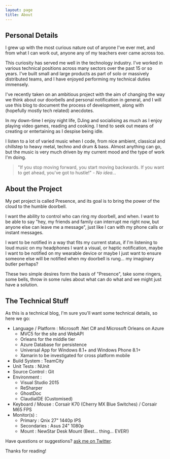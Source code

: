 ```yaml
---
layout: page
title: About
---
```


## Personal Details

  I grew up with the most curious nature out of anyone I've ever met, and from what I can work out, anyone any of my teachers ever came across too.
  
  This curiosity has served me well in the technology industry. I've worked in various technical positions across many sectors over the past 15 or so years. I've built small and large products as part of solo or massively distributed teams, and I have enjoyed performing my technical duties immensely.   

  I've recently taken on an ambitious project with the aim of changing the way we think about our doorbells and personal notification in general, and I will use this blog to document the process of development, along with (hopefully mostly tech related) anecdotes.  
  
  In my down-time I enjoy night life, DJing and socialising as much as I enjoy playing video games, reading and cooking. I tend to seek out means of creating or entertaining as I despise being idle.
  
  I listen to a lot of varied music when I code, from nice ambient, classical and chillstep to heavy metal, techno and drum & bass. Almost anything can go, but the music is very much driven by my current mood and the type of work I'm doing.
  
  > "If you stop moving forward, you start moving backwards. If you want to get ahead, you've got to hustle!" - *No idea...*
  
## About the Project

  My pet project is called Presence, and its goal is to bring the power of the cloud to the humble doorbell.
  
  I want the ability to control who can ring my doorbell, and when. I want to be able to say "hey, my friends and family can interrupt me right now, but anyone else can leave me a message", just like I can with my phone calls or instant messages.
  
  I want to be notified in a way that fits my current status, if I'm listening to loud music on my headphones I want a visual, or haptic notification, maybe I want to be notified on my wearable device or maybe I just want to ensure someone else will be notified when my doorbell is rung... my imaginary butler perhaps?
  
  These two simple desires form the basis of "Presence", take some ringers, some bells, throw in some rules about what can do what and we might just have a solution.

## The Technical Stuff

  As this is a technical blog, I'm sure you'll want some technical details, so here we go:
  
  - Language / Platform : Microsoft .Net C# and Microsoft Orleans on Azure
    - MVC5 for the site and WebAPI
    - Orleans for the middle tier
    - Azure Database for persistence
    - Universal App for Windows 8.1+ and Windows Phone 8.1+
    - Xamarin to be investigated for cross platform mobile
  - Build System : TeamCity
  - Unit Tests : NUnit  
  - Source Control : Git
  - Environment : 
    - Visual Studio 2015
    - ReSharper
    - GhostDoc
    - ClaudiaIDE (Customised)
  - Keyboard / Mouse : Corsair K70 (Cherry MX Blue Switches) / Corsair M65 FPS
  - Monitor(s) :
    - Primary : Qnix 27" 1440p IPS
    - Secondaries : Asus 24" 1080p 
    - Mount : NewStar Desk Mount (Best... thing... EVER!)
    
  
  
  

Have questions or suggestions? [ask me on Twitter](https://twitter.com/MikeDoesCode).

Thanks for reading!
